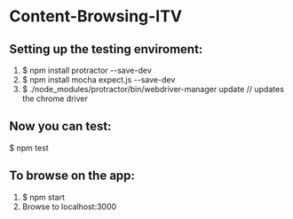 # Content-Browsing-ITV
## Setting up the testing enviroment:
1. $ npm install protractor --save-dev
2. $ npm install mocha expect.js --save-dev
3. $ ./node_modules/protractor/bin/webdriver-manager update  // updates the chrome driver

## Now you can test:
   $ npm test

## To browse on the app:
1. $ npm start
2. Browse to localhost:3000
